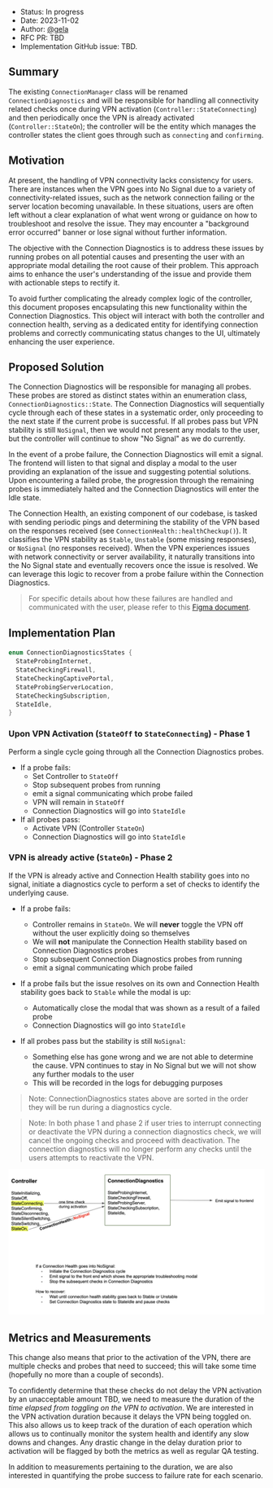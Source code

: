 - Status: In progress
- Date: 2023-11-02
- Author: [@gela](https://github.com/gela)
- RFC PR: TBD
- Implementation GitHub issue: TBD.


## Summary

The existing `ConnectionManager` class will be renamed `ConnectionDiagnostics` and will be responsible for handling all connectivity related checks once during VPN activation (`Controller::StateConnecting`) and then periodically once the VPN is already activated (`Controller::StateOn`); the controller will be the entity which manages the controller states the client goes through such as `connecting` and `confirming`.

## Motivation

At present, the handling of VPN connectivity lacks consistency for users. There are instances when the VPN goes into No Signal due to a variety of connectivity-related issues, such as the network connection failing or the server location becoming unavailable. In these situations, users are often left without a clear explanation of what went wrong or guidance on how to troubleshoot and resolve the issue. They may encounter a "background error occurred" banner or lose signal without further information.

The objective with the Connection Diagnostics is to address these issues by running probes on all potential causes and presenting the user with an appropriate modal detailing the root cause of their problem. This approach aims to enhance the user's understanding of the issue and provide them with actionable steps to rectify it.

To avoid further complicating the already complex logic of the controller, this document proposes encapsulating this new functionality within the Connection Diagnostics. This object will interact with both the controller and connection health, serving as a dedicated entity for identifying connection problems and correctly communicating status changes to the UI, ultimately enhancing the user experience.

## Proposed Solution

The Connection Diagnostics will be responsible for managing all probes. These probes are stored as distinct states within an enumeration class, `ConnectionDiagnostics::State`. The Connection Diagnostics will sequentially cycle through each of these states in a systematic order, only proceeding to the next state if the current probe is successful. If all probes pass but VPN stability is still `NoSignal`, then we would not present any modals to the user, but the controller will continue to show "No Signal" as we do currently.

In the event of a probe failure, the Connection Diagnostics will emit a signal. The frontend will listen to that signal and display a modal to the user providing an explanation of the issue and suggesting potential solutions. Upon encountering a failed probe, the progression through the remaining probes is immediately halted and the Connection Diagnostics will enter the Idle state.

The Connection Health, an existing component of our codebase, is tasked with sending periodic pings and determining the stability of the VPN based on the responses received (see `ConnectionHealth::healthCheckup()`). It classifies the VPN stability as `Stable`, `Unstable` (some missing responses), or `NoSignal` (no responses received). When the VPN experiences issues with network connectivity or server availability, it naturally transitions into the No Signal state and eventually recovers once the issue is resolved. We can leverage this logic to recover from a probe failure within the Connection Diagnostics.

> For specific details about how these failures are handled and communicated with the user, please refer to this [Figma document](https://www.figma.com/file/GZKigVZbnCisMJNU3Hc9xM/Connection-error-messaging?type=design&node-id=26-215&mode=design&t=kfYnUKuXQ9nsGDRR-0).

## Implementation Plan

```c++
enum ConnectionDiagnosticsStates {
  StateProbingInternet,
  StateCheckingFirewall,
  StateCheckingCaptivePortal,
  StateProbingServerLocation,
  StateCheckingSubscription,
  StateIdle,
}
```

### Upon VPN Activation (`StateOff` to `StateConnecting`) - Phase 1
Perform a single cycle going through all the Connection Diagnostics probes.
- If a probe fails:
  - Set Controller to `StateOff`
  - Stop subsequent probes from running
  - emit a signal communicating which probe failed
  - VPN will remain in `StateOff`
  - Connection Diagnostics will go into `StateIdle`
- If all probes pass:
  - Activate VPN (Controller `StateOn`)
  - Connection Diagnostics will go into `StateIdle`

### VPN is already active (`StateOn`) - Phase 2
If the VPN is already active and Connection Health stability goes into no signal, initiate a diagnostics cycle to perform a set of checks to identify the underlying cause.

- If a probe fails:
  - Controller remains in `StateOn`. We will __never__ toggle the VPN off without the user explicitly doing so themselves
  - We will __not__ manipulate the Connection Health stability based on Connection Diagnostics probes
  - Stop subsequent Connection Diagnostics probes from running
  - emit a signal communicating which probe failed

- If a probe fails but the issue resolves on its own and Connection Health stability goes back to `Stable` while the modal is up:
  - Automatically close the modal that was shown as a result of a failed probe
  - Connection Diagnostics will go into `StateIdle`

- If all probes pass but the stability is still `NoSignal`:
  - Something else has gone wrong and we are not able to determine the cause. VPN continues to stay in No Signal but we will not show any further modals to the user
  - This will be recorded in the logs for debugging purposes

> Note: ConnectionDiagnostics states above are sorted in the order they will be run during a diagnostics cycle.

> Note: In both phase 1 and phase 2 if user tries to interrupt connecting or deactivate the VPN during a connection diagnostics check, we will cancel the ongoing checks and proceed with deactivation. The connection diagnostics will no longer perform any checks until the users attempts to reactivate the VPN.

![Diagram to explain how Controller, Connection Diagnostics and Connection Health states interact](./images/CM_diagram.png)

## Metrics and Measurements

This change also means that prior to the activation of the VPN, there are multiple checks and probes that need to succeed; this will take some time (hopefully no more than a couple of seconds).

To confidently determine that these checks do not delay the VPN activation by an unacceptable amount TBD, we need to measure the duration of the _time elapsed from toggling on the VPN to activation_. We are interested in the VPN activation duration because it delays the VPN being toggled on. This also allows us to keep track of the duration of each operation which allows us to continually monitor the system health and identify any slow downs and changes. Any drastic change in the delay duration prior to activation will be flagged by both the metrics as well as regular QA testing.

In addition to measurements pertaining to the duration, we are also interested in quantifying the probe success to failure rate for each scenario.

